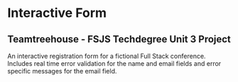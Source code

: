 # Interactive Form
## Teamtreehouse - FSJS Techdegree Unit 3 Project
An interactive registration form for a fictional Full Stack conference. Includes real time error validation for the name and email fields and error specific messages for the email field.